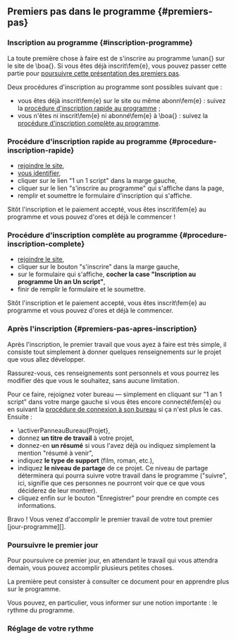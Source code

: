 ## Premiers pas dans le programme {#premiers-pas}

### Inscription au programme {#inscription-programme}

La toute première chose à faire est de s'inscrire au programme \unan{} sur le site de \boa{}. Si vous êtes déjà inscrit\fem{e}, vous pouvez passer cette partie pour [poursuivre cette présentation des premiers pas](#premiers-pas-apres-inscription).

Deux procédures d'inscription au programme sont possibles suivant que&nbsp;:

* vous êtes déjà inscrit\fem{e} sur le site ou même abonn\fem{e}&nbsp;: suivez la [procédure d'inscription rapide au programme](#procedure-inscription-rapide)&nbsp;;
* vous n'êtes ni inscrit\fem{e} ni abonné\fem{e} à \boa{}&nbsp;: suivez la [procédure d'inscription complète au programme](#procedure-inscription-complete).

### Procédure d'inscription rapide au programme {#procedure-inscription-rapide}

* [rejoindre le site](#rejoindre-site),
* [vous identifier](#vous-identifier),
* cliquer sur le lien "1 un 1 script" dans la marge gauche,
* cliquer sur le lien "s'inscrire au programme" qui s'affiche dans la page,
* remplir et soumettre le formulaire d'inscription qui s'affiche.

Sitôt l'inscription et le paiement accepté, vous êtes inscrit\fem{e} au programme et vous pouvez d'ores et déjà le commencer&nbsp;!

### Procédure d'inscription complète au programme {#procedure-inscription-complete}

* [rejoindre le site](#rejoindre-site),
* cliquer sur le bouton "s'inscrire" dans la marge gauche,
* sur le formulaire qui s'affiche, **cocher la case "Inscription au programme Un an Un script"**,
* finir de remplir le formulaire et le soumettre.

Sitôt l'inscription et le paiement accepté, vous êtes inscrit\fem{e} au programme et vous pouvez d'ores et déjà le commencer.


### Après l'inscription {#premiers-pas-apres-inscription}

Après l'inscription, le premier travail que vous ayez à faire est très simple, il consiste tout simplement à donner quelques renseignements sur le projet que vous allez développer.

Rassurez-vous, ces renseignements sont personnels et vous pourrez les modifier dès que vous le souhaitez, sans aucune limitation.

Pour ce faire, rejoignez voter bureau —&nbsp;simplement en cliquant sur "1 an 1 script" dans votre marge gauche si vous êtes encore connecté\fem{e} ou en suivant la [procédure de connexion à son bureau](#rejoindre-bureau-travail) si ça n'est plus le cas. Ensuite&nbsp;:

* \activerPanneauBureau{Projet},
* donnez **un titre de travail** à votre projet,
* donnez-en **un résumé** si vous l'avez déjà ou indiquez simplement la mention "résumé à venir",
* indiquez **le type de support** (film, roman, etc.),
* indiquez **le niveau de partage** de ce projet. Ce niveau de partage déterminera qui pourra suivre votre travail dans le programme ("suivre", ici, signifie que ces personnes ne pourront voir que ce que vous déciderez de leur montrer).
* cliquez enfin sur le bouton "Enregistrer" pour prendre en compte ces informations.

Bravo&nbsp;! Vous venez d'accomplir le premier travail de votre tout premier [jour-programme][].

### Poursuivre le premier jour

Pour poursuivre ce premier jour, en attendant le travail qui vous attendra demain, vous pouvez accomplir plusieurs petites choses.

La première peut consister à consulter ce document pour en apprendre plus sur le programme.

Vous pouvez, en particulier, vous informer sur une notion importante&nbsp;: le rythme du programme.

### Réglage de votre rythme